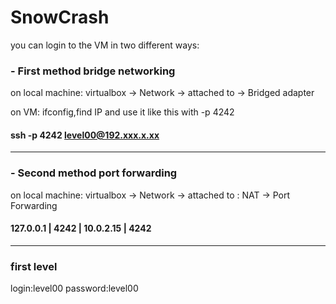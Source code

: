 # SnowCrash




you can login to the VM in two different ways:


### - First method bridge networking

on local machine: virtualbox -> Network -> attached to -> Bridged adapter

on VM: ifconfig,find IP and use it like this with -p 4242

#### ssh -p 4242 level00@192.xxx.x.xx

---

### - Second method port forwarding

on local machine: virtualbox -> Network -> attached to : NAT -> Port Forwarding

#### 127.0.0.1 | 4242 | 10.0.2.15 | 4242 

---
### first level

login:level00
password:level00